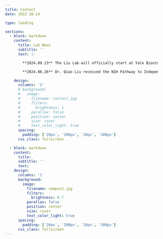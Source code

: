 ```yaml
---
title: Contact
date: 2022-10-24

type: landing

sections:
  - block: markdown
    content:
      title: Lab News
      subtitle: ''
      text: |-

        **2024.09.13** The Liu Lab will officially start at Yale Biostatistics Fall 2025. We are recruiting talents at different levels to join our team. Explore our current lab openings and become a part of our exciting journey!

        **2024.08.26** Dr. Qiao Liu received the NIH Pathway to Independence Award (K99/R00).

    design:
      columns: '2'
      # background:
      #   image: 
      #     filename: contact.jpg
      #     filters:
      #       brightness: 1
      #     parallax: false
      #     position: center
      #     size: cover
      #     text_color_light: true
      spacing:
        padding: ['20px', '200px', '20px', '200px']
      css_class: fullscreen

  - block: markdown
    content:
      title:
      subtitle: ''
      text:
    design:
      columns: '1'
      background:
        image: 
          filename: campus2.jpg
          filters:
            brightness: 0.7
          parallax: false
          position: center
          size: cover
          text_color_light: true
      spacing:
        padding: ['20px', '200px', '20px', '200px']
      css_class: fullscreen
---
```

